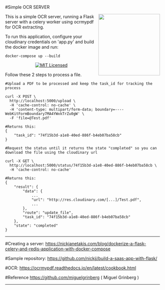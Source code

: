 #Simple OCR SERVER

<img align="right" height="200" src="https://raw.githubusercontent.com/psleo/python-ocr-server/master/python-ocr-server.png">

This is a simple OCR server, running a Flask server with a celery worker using ocrmypdf for OCR extracting.

To run this application, configure your cloudinary credentials on 'app.py' and build the docker image and run:

```
docker-compose up --build
```

<p align="center">
  <a href="LICENSE">
    <img src="https://img.shields.io/badge/license-MIT-blue.svg" alt="MIT Licensed" />
  </a>
</p>


Follow these 2 steps to process a file.

```
#Upload a PDF to be processed and keep the task_id for tracking the process

curl -X POST \
  http://localhost:5000/upload \
  -H 'cache-control: no-cache' \
  -H 'content-type: multipart/form-data; boundary=----WebKitFormBoundary7MA4YWxkTrZu0gW' \
  -F 'file=@Test.pdf'

#Returns this:
{
    "task_id": "74f15b3d-a1e8-40ed-886f-b4eb07ba58cb"
}
```

```
#Request the status until it returns the state "completed" so you can download the file using the cloudinary url

curl -X GET \
  http://localhost:5000/status/74f15b3d-a1e8-40ed-886f-b4eb07ba58cb \
  -H 'cache-control: no-cache'

#Returns this:
{
    "result": {
        "data": {
            ...
            "url": "http://res.cloudinary.com/[...]/Test.pdf",
            ...
        },
        "route": "update_file",
        "task_id": "74f15b3d-a1e8-40ed-886f-b4eb07ba58cb"
    },
    "state": "completed"
}
```

---

#Creating a server:
https://nickjanetakis.com/blog/dockerize-a-flask-celery-and-redis-application-with-docker-compose

#Sample repository:
https://github.com/nickjj/build-a-saas-app-with-flask/

#OCR:
https://ocrmypdf.readthedocs.io/en/latest/cookbook.html

#Reference
https://github.com/miguelgrinberg ( Miguel Grinberg )

---

